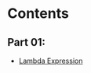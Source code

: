 # Contents

## Part 01:
- [Lambda Expression](https://github.com/anu3dev/learningJava/blob/main/src/newInJava/LambdaExp.java)
